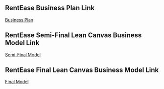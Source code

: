 ## RentEase Business Plan Link

[Business Plan](https://docs.google.com/presentation/d/1fTXnTTf3CDoScPQ8MoEWHjVMAvjSBCOgDo1fICgkv9g/edit?usp=sharing)


## RentEase Semi-Final Lean Canvas Business Model Link
[Semi-Final Model](https://docs.google.com/presentation/d/1WRKb9vhxwAumeSFnyXVvV-xBb8eP80n2LFgMIPcoIUA/edit?usp=sharing)

## RentEase Final Lean Canvas Business Model Link
[Final Model](https://docs.google.com/presentation/d/1W3v4hIMcmmRzyIMRH-ABxHclXiWxUnd6xXmhu7uVusQ/edit?usp=sharing)
